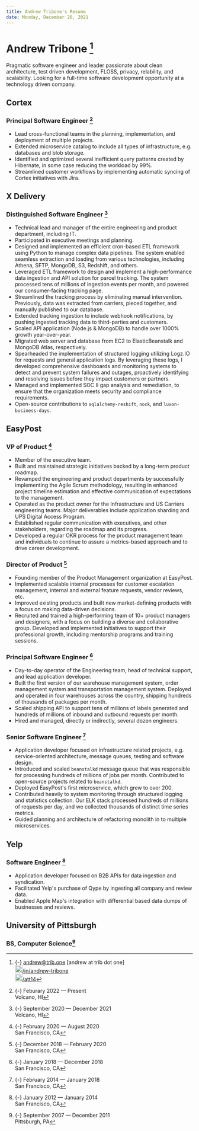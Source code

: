 ```yaml
---
title: Andrew Tribone's Resume
date: Monday, December 20, 2021
---
```


# Andrew Tribone [^H1]

Pragmatic software engineer and leader passionate about clean architecture, test driven development, FLOSS, privacy, relability, and scalability. Looking for a full-time software development opportunity at a technology driven company.

## Cortex

### Principal Software Engineer [^C1]

* Lead cross-functional teams in the planning, implementation, and deployment of multiple projects.
* Extended microservice catalog to include all types of infrastructure, e.g. databases and blob storage.
* Identified and optimized several inefficient query patterns created by Hibernate, in some case reducing the workload by 99%.
* Streamlined customer workflows by implementing automatic syncing of Cortex initiatives with Jira.

## X Delivery

### Distinguished Software Engineer [^X1]

* Technical lead and manager of the entire engineering and product department, including IT.
* Participated in executive meetings and planning.
* Designed and implemented an efficient cron-based ETL framework using Python to manage complex data pipelines. The system enabled seamless extraction and loading from various technologies, including Athena, SFTP, MongoDB, S3, Redshift, and others.
* Leveraged ETL framework to design and implement a high-performance data ingestion and API solution for parcel tracking. The system processed tens of millions of ingestion events per month, and powered our consumer-facing tracking page.
* Streamlined the tracking process by eliminating manual intervention. Previously, data was extracted from carriers, pieced together, and manually published to our database.
* Extended tracking ingestion to include webhook notifications, by pushing ingested tracking data to third-parties and customers.
* Scaled API application (Node.js & MongoDB) to handle over 1000% growth year-over-year.
* Migrated web server and database from EC2 to ElasticBeanstalk and MongoDB Atlas, respectively.
* Spearheaded the implementation of structured logging utilizing Logz.IO for requests and general application logs. By leveraging these logs, I developed comprehensive dashboards and monitoring systems to detect and prevent system failures and outages, proactively identifying and resolving issues before they impact customers or partners.
* Managed and implemented SOC II gap analysis and remediation, to ensure that the organization meets security and compliance requirements.
* Open-source contributions to `sqlalchemy-reshift`, `nock`, and `luxon-business-days`.

## EasyPost

### VP of Product [^E4]

* Member of the executive team.
* Built and maintained strategic initiatives backed by a long-term product roadmap.
* Revamped the engineering and product departments by successfully implementing the Agile Scrum methodology, resulting in enhanced project timeline estimation and effective communication of expectations to the management.
* Operated as the product owner for the Infrastructure and US Carriers engineering teams. Major deliverables include application sharding and UPS Digital Access Program.
* Established regular communication with executives, and other stakeholders, regarding the roadmap and its progress.
* Developed a regular OKR process for the product management team and individuals to continue to assure a metrics-based approach and to drive career development.

### Director of Product [^E3]

* Founding member of the Product Management organization at EasyPost.
* Implemented scalable internal processes for customer escalation management, internal and external feature requests, vendor reviews, etc.
* Improved existing products and built new market-defining products with a focus on making data-driven decisions.
* Recruited and trained a high-performing team of 10+ product managers and designers, with a focus on building a diverse and collaborative group. Developed and implemented initiatives to support their professional growth, including mentorship programs and training sessions.

### Principal Software Engineer [^E2]

* Day-to-day operator of the Engineering team, head of technical support, and lead application developer.
* Built the first version of our warehouse management system, order management system and transportation management system. Deployed and operated in four warehouses across the country, shipping hundreds of thousands of packages per month.
* Scaled shipping API to support tens of millions of labels generated and hundreds of millions of inbound and outbound requests per month.
* Hired and managed, directly or indirectly, several dozen engineers.

### Senior Software Engineer [^E1]

* Application developer focused on infrastructure related projects, e.g. service-oriented architecture, message queues, testing and software design.
* Introduced and scaled `beanstalkd` message queue that was responsible for processing hundreds of millions of jobs per month. Contributed to open-source projects related to `beanstalkd`.
* Deployed EasyPost's first microservice, which grew to over 200.
* Contributed heavily to system monitoring through structured logging and statistics collection. Our ELK stack processed hundreds of millions of requests per day, and we collected thousands of distinct time series metrics.
* Guided planning and architecture of refactoring monolith in to multiple microservices.

## Yelp

### Software Engineer [^Y1]

* Application developer focused on B2B APIs for data ingestion and syndication.
* Facilitated Yelp's purchase of Qype by ingesting all company and review data.
* Enabled Apple Map's integration with differential based data dumps of businesses and reviews.

## University of Pittsburgh
### BS, Computer Science[^P1]

[^H1]: {-} [andrew@trib.one](mailto:andrew@trib.one) [andrew at trib dot one]<br>[<img src="/static/img/linkedin-brands.svg" width=20px height=20px>/in/andrew-tribone](https://www.linkedin.com/in/andrew-tribone/)<br>[<img src="/static/img/github-square-brands.svg" width=20px height=20px>/att14](https://github.com/att14)
[^C1]: {-} Feburary 2022 — Present<br>Volcano, HI
[^X1]: {-} September 2020 — December 2021<br>Volcano, HI
[^E4]: {-} February 2020 — August 2020<br>San Francisco, CA
[^E3]: {-} December 2018 — February 2020<br>San Francisco, CA
[^E2]: {-} January 2018 — December 2018<br>San Francisco, CA
[^E1]: {-} February 2014 — January 2018<br>San Francisco, CA
[^Y1]: {-} January 2012 — January 2014<br>San Francisco, CA
[^P1]: {-} September 2007 — December 2011<br>Pittsburgh, PA
